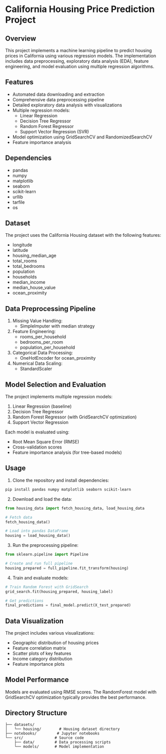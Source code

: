 # California Housing Price Prediction Project

## Overview
This project implements a machine learning pipeline to predict housing prices in California using various regression models. The implementation includes data preprocessing, exploratory data analysis (EDA), feature engineering, and model evaluation using multiple regression algorithms.

## Features
- Automated data downloading and extraction
- Comprehensive data preprocessing pipeline
- Detailed exploratory data analysis with visualizations
- Multiple regression models:
  - Linear Regression
  - Decision Tree Regressor
  - Random Forest Regressor
  - Support Vector Regression (SVR)
- Model optimization using GridSearchCV and RandomizedSearchCV
- Feature importance analysis

## Dependencies
- pandas
- numpy
- matplotlib
- seaborn
- scikit-learn
- urllib
- tarfile
- os

## Dataset
The project uses the California Housing dataset with the following features:
- longitude
- latitude
- housing_median_age
- total_rooms
- total_bedrooms
- population
- households
- median_income
- median_house_value
- ocean_proximity

## Data Preprocessing Pipeline
1. Missing Value Handling:
   - SimpleImputer with median strategy
2. Feature Engineering:
   - rooms_per_household
   - bedrooms_per_room
   - population_per_household
3. Categorical Data Processing:
   - OneHotEncoder for ocean_proximity
4. Numerical Data Scaling:
   - StandardScaler

## Model Selection and Evaluation
The project implements multiple regression models:
1. Linear Regression (baseline)
2. Decision Tree Regressor
3. Random Forest Regressor (with GridSearchCV optimization)
4. Support Vector Regression

Each model is evaluated using:
- Root Mean Square Error (RMSE)
- Cross-validation scores
- Feature importance analysis (for tree-based models)

## Usage

1. Clone the repository and install dependencies:
```bash
pip install pandas numpy matplotlib seaborn scikit-learn
```

2. Download and load the data:
```python
from housing_data import fetch_housing_data, load_housing_data

# Fetch data
fetch_housing_data()

# Load into pandas DataFrame
housing = load_housing_data()
```

3. Run the preprocessing pipeline:
```python
from sklearn.pipeline import Pipeline

# Create and run full pipeline
housing_prepared = full_pipeline.fit_transform(housing)
```

4. Train and evaluate models:
```python
# Train Random Forest with GridSearch
grid_search.fit(housing_prepared, housing_label)

# Get predictions
final_predictions = final_model.predict(X_test_prepared)
```

## Data Visualization
The project includes various visualizations:
- Geographic distribution of housing prices
- Feature correlation matrix
- Scatter plots of key features
- Income category distribution
- Feature importance plots

## Model Performance
Models are evaluated using RMSE scores. The RandomForest model with GridSearchCV optimization typically provides the best performance.

## Directory Structure
```
├── datasets/
│   └── housing/        # Housing dataset directory
├── notebooks/         # Jupyter notebooks
└── src/              # Source code
    ├── data/         # Data processing scripts
    └── models/       # Model implementation
```
